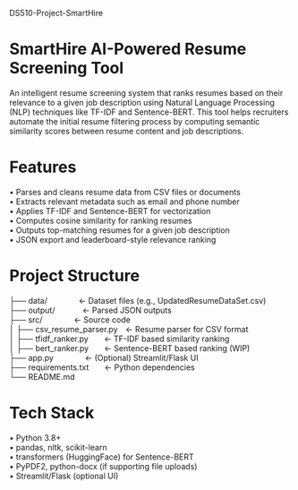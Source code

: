 DS510-Project-SmartHire
# SmartHire AI-Powered Resume Screening Tool

An intelligent resume screening system that ranks resumes based on their relevance to a given job description using Natural Language Processing (NLP) techniques like TF-IDF and Sentence-BERT. This tool helps recruiters automate the initial resume filtering process by computing semantic similarity scores between resume content and job descriptions.

# Features
 •	Parses and cleans resume data from CSV files or documents\
 •	Extracts relevant metadata such as email and phone number\
 •	Applies TF-IDF and Sentence-BERT for vectorization\
 •	Computes cosine similarity for ranking resumes\
 •	Outputs top-matching resumes for a given job description\
 •	JSON export and leaderboard-style relevance ranking

# Project Structure

├── data/&emsp;&emsp;&emsp;&emsp;← Dataset files (e.g., UpdatedResumeDataSet.csv)\
├── output/&emsp;&emsp;&emsp;&ensp;← Parsed JSON outputs\
├── src/&emsp;&emsp;&emsp;&emsp;← Source code\
│   ├── csv_resume_parser.py&emsp;← Resume parser for CSV format\
│   ├── tfidf_ranker.py&emsp;&emsp;← TF-IDF based similarity ranking\
│   ├── bert_ranker.py&emsp;&emsp;← Sentence-BERT based ranking (WIP)\
├── app.py&emsp;&emsp;&emsp;&emsp;← (Optional) Streamlit/Flask UI\
├── requirements.txt&emsp;&emsp;← Python dependencies\
└── README.md

# Tech Stack
 •	Python 3.8+\
 •	pandas, nltk, scikit-learn\
 •	transformers (HuggingFace) for Sentence-BERT\
 •	PyPDF2, python-docx (if supporting file uploads)\
 •	Streamlit/Flask (optional UI)
